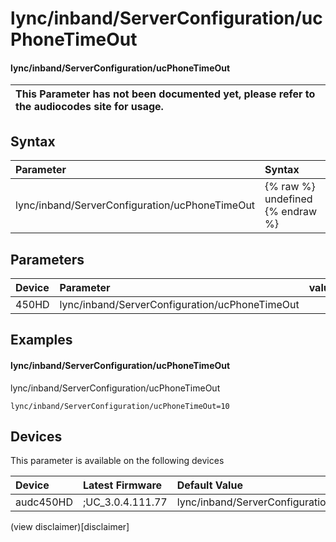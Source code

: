 ﻿---
description: lync/inband/ServerConfiguration/ucPhoneTimeOut
search: false
---

# lync/inband/ServerConfiguration/ucPhoneTimeOut

#### lync/inband/ServerConfiguration/ucPhoneTimeOut


| This Parameter has not been documented yet, please refer to the audiocodes site for usage.  |
| :--- |

## Syntax
| Parameter | Syntax |
| :--- | :--- |
|lync/inband/ServerConfiguration/ucPhoneTimeOut | {% raw %} undefined {% endraw %} |

## Parameters
|Device|Parameter|value|Description|
|:---|:---|:---|:---|
| 450HD | lync/inband/ServerConfiguration/ucPhoneTimeOut |  |  |

## Examples
#### lync/inband/ServerConfiguration/ucPhoneTimeOut

lync/inband/ServerConfiguration/ucPhoneTimeOut

```
lync/inband/ServerConfiguration/ucPhoneTimeOut=10
```

## Devices
This parameter is available on the following devices

| Device | Latest Firmware | Default Value |
|:---|:---|:---|
| audc450HD | ;UC_3.0.4.111.77 | lync/inband/ServerConfiguration/ucPhoneTimeOut=10 

(view disclaimer)[disclaimer]
